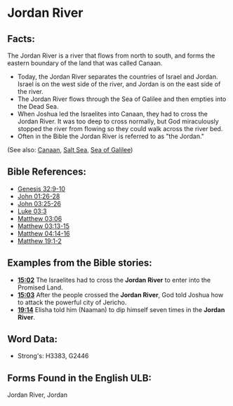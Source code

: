 # Jordan River

## Facts:

The Jordan River is a river that flows from north to south, and forms the eastern boundary of the land that was called Canaan.

* Today, the Jordan River separates the countries of Israel and Jordan. Israel is on the west side of the river, and Jordan is on the east side of the river.
* The Jordan River flows through the Sea of Galilee and then empties into the Dead Sea.
* When Joshua led the Israelites into Canaan, they had to cross the Jordan River. It was too deep to cross normally, but God miraculously stopped the river from flowing so they could walk across the river bed.
* Often in the Bible the Jordan River is referred to as "the Jordan."

(See also: [Canaan](../names/canaan.md), [Salt Sea](../names/saltsea.md), [Sea of Galilee](../names/seaofgalilee.md))

## Bible References:

* [Genesis 32:9-10](rc://en/tn/help/gen/32/09)
* [John 01:26-28](rc://en/tn/help/jhn/01/26)
* [John 03:25-26](rc://en/tn/help/jhn/03/25)
* [Luke 03:3](rc://en/tn/help/luk/03/03)
* [Matthew 03:06](rc://en/tn/help/mat/03/06)
* [Matthew 03:13-15](rc://en/tn/help/mat/03/13)
* [Matthew 04:14-16](rc://en/tn/help/mat/04/14)
* [Matthew 19:1-2](rc://en/tn/help/mat/19/01)

## Examples from the Bible stories:

* __[15:02](rc://en/tn/help/obs/15/02)__ The Israelites had to cross the __Jordan River__ to enter into the Promised Land.
* __[15:03](rc://en/tn/help/obs/15/03)__ After the people crossed the __Jordan River__, God told Joshua how to attack the powerful city of Jericho.
* __[19:14](rc://en/tn/help/obs/19/14)__ Elisha told him (Naaman) to dip himself seven times in the __Jordan River__.

## Word Data:

* Strong's: H3383, G2446

## Forms Found in the English ULB:

Jordan River, Jordan
